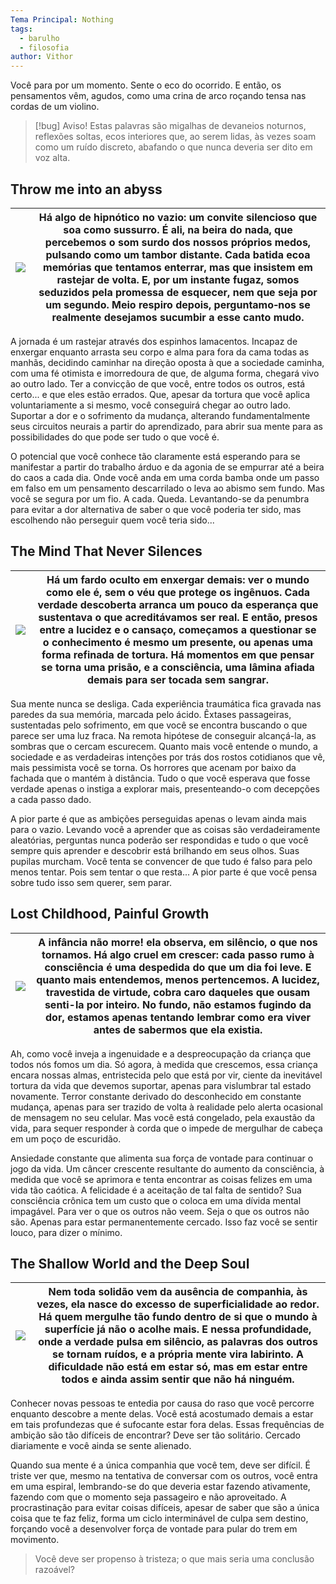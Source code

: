 ```yaml
---
Tema Principal: Nothing
tags:
  - barulho
  - filosofia
author: Vithor
---
```

Você para por um momento. Sente o eco do ocorrido. E então, os pensamentos vêm, agudos, como uma crina de arco roçando tensa nas cordas de um violino.

> [!bug] Aviso!
> Estas palavras são migalhas de devaneios noturnos, reflexões soltas, ecos interiores que, ao serem lidas, às vezes soam como um ruído discreto, abafando o que nunca deveria ser dito em voz alta.
## Throw me into an abyss

| ![](poi.gif) | **Há algo de hipnótico no vazio: um convite silencioso que soa como sussurro.** É ali, na beira do nada, que percebemos o som surdo dos nossos próprios medos, pulsando como um tambor distante. Cada batida ecoa memórias que tentamos enterrar, mas que insistem em rastejar de volta. E, por um instante fugaz, somos seduzidos pela promessa de esquecer, nem que seja por um segundo. Meio respiro depois, perguntamo‑nos se realmente desejamos sucumbir a esse canto mudo. |
| ------------ | --------------------------------------------------------------------------------------------------------------------------------------------------------------------------------------------------------------------------------------------------------------------------------------------------------------------------------------------------------------------------------------------------------------------------------------------------------------------------------- |

A jornada é um rastejar através dos espinhos lamacentos. Incapaz de enxergar enquanto arrasta seu corpo e alma para fora da cama todas as manhãs, decidindo caminhar na direção oposta à que a sociedade caminha, com uma fé otimista e imorredoura de que, de alguma forma, chegará vivo ao outro lado. Ter a convicção de que você, entre todos os outros, está certo... e que eles estão errados. Que, apesar da tortura que você aplica voluntariamente a si mesmo, você conseguirá chegar ao outro lado. Suportar a dor e o sofrimento da mudança, alterando fundamentalmente seus circuitos neurais a partir do aprendizado, para abrir sua mente para as possibilidades do que pode ser tudo o que você é.

O potencial que você conhece tão claramente está esperando para se manifestar a partir do trabalho árduo e da agonia de se empurrar até a beira do caos a cada dia. Onde você anda em uma corda bamba onde um passo em falso em um pensamento descarrilado o leva ao abismo sem fundo. Mas você se segura por um fio. A cada. Queda. Levantando-se da penumbra para evitar a dor alternativa de saber o que você poderia ter sido, mas escolhendo não perseguir quem você teria sido...
## The Mind That Never Silences

| ![](cvb.gif) | **Há um fardo oculto em enxergar demais: ver o mundo como ele é, sem o véu que protege os ingênuos.** Cada verdade descoberta arranca um pouco da esperança que sustentava o que acreditávamos ser real. E então, presos entre a lucidez e o cansaço, começamos a questionar se o conhecimento é mesmo um presente, ou apenas uma forma refinada de tortura. Há momentos em que pensar se torna uma prisão, e a consciência, uma lâmina afiada demais para ser tocada sem sangrar. |
| ------------ | ---------------------------------------------------------------------------------------------------------------------------------------------------------------------------------------------------------------------------------------------------------------------------------------------------------------------------------------------------------------------------------------------------------------------------------------------------------------------------------- |

 Sua mente nunca se desliga. Cada experiência traumática fica gravada nas paredes da sua memória, marcada pelo ácido. Êxtases passageiras, sustentadas pelo sofrimento, em que você se encontra buscando o que parece ser uma luz fraca. Na remota hipótese de conseguir alcançá-la, as sombras que o cercam escurecem. Quanto mais você entende o mundo, a sociedade e as verdadeiras intenções por trás dos rostos cotidianos que vê, mais pessimista você se torna. Os horrores que acenam por baixo da fachada que o mantém à distância. Tudo o que você esperava que fosse verdade apenas o instiga a explorar mais, presenteando-o com decepções a cada passo dado.

 A pior parte é que as ambições perseguidas apenas o levam ainda mais para o vazio. Levando você a aprender que as coisas são verdadeiramente aleatórias, perguntas nunca poderão ser respondidas e tudo o que você sempre quis aprender e descobrir está brilhando em seus olhos. Suas pupilas murcham. Você tenta se convencer de que tudo é falso para pelo menos tentar. Pois sem tentar o que resta... A pior parte é que você pensa sobre tudo isso sem querer, sem parar.
## Lost Childhood, Painful Growth

| ![](des.gif) | **A infância não morre! ela observa, em silêncio, o que nos tornamos.** Há algo cruel em crescer: cada passo rumo à consciência é uma despedida do que um dia foi leve. E quanto mais entendemos, menos pertencemos. A lucidez, travestida de virtude, cobra caro daqueles que ousam senti-la por inteiro. No fundo, não estamos fugindo da dor, estamos apenas tentando lembrar como era viver antes de sabermos que ela existia. |
| ------------ | ---------------------------------------------------------------------------------------------------------------------------------------------------------------------------------------------------------------------------------------------------------------------------------------------------------------------------------------------------------------------------------------------------------------------------------- |

 Ah, como você inveja a ingenuidade e a despreocupação da criança que todos nós fomos um dia. Só agora, à medida que crescemos, essa criança encara nossas almas, entristecida pelo que está por vir, ciente da inevitável tortura da vida que devemos suportar, apenas para vislumbrar tal estado novamente. Terror constante derivado do desconhecido em constante mudança, apenas para ser trazido de volta à realidade pelo alerta ocasional de mensagem no seu celular. Mas você está congelado, pela exaustão da vida, para sequer responder à corda que o impede de mergulhar de cabeça em um poço de escuridão.

 Ansiedade constante que alimenta sua força de vontade para continuar o jogo da vida. Um câncer crescente resultante do aumento da consciência, à medida que você se aprimora e tenta encontrar as coisas felizes em uma vida tão caótica. A felicidade é a aceitação de tal falta de sentido? Sua consciência crônica tem um custo que o coloca em uma dívida mental impagável. Para ver o que os outros não veem. Seja o que os outros não são. Apenas para estar permanentemente cercado. Isso faz você se sentir louco, para dizer o mínimo.
## The Shallow World and the Deep Soul

| ![](iop.gif) | **Nem toda solidão vem da ausência de companhia, às vezes, ela nasce do excesso de superficialidade ao redor.** Há quem mergulhe tão fundo dentro de si que o mundo à superfície já não o acolhe mais. E nessa profundidade, onde a verdade pulsa em silêncio, as palavras dos outros se tornam ruídos, e a própria mente vira labirinto. A dificuldade não está em estar só, mas em estar entre todos e ainda assim sentir que não há ninguém. |
| ------------ | ----------------------------------------------------------------------------------------------------------------------------------------------------------------------------------------------------------------------------------------------------------------------------------------------------------------------------------------------------------------------------------------------------------------------------------------------- |


 Conhecer novas pessoas te entedia por causa do raso que você percorre enquanto descobre a mente delas. Você está acostumado demais a estar em tais profundezas que é sufocante estar fora delas. Essas frequências de ambição são tão difíceis de encontrar? Deve ser tão solitário. Cercado diariamente e você ainda se sente alienado.

 Quando sua mente é a única companhia que você tem, deve ser difícil. É triste ver que, mesmo na tentativa de conversar com os outros, você entra em uma espiral, lembrando-se do que deveria estar fazendo ativamente, fazendo com que o momento seja passageiro e não aproveitado. A procrastinação para evitar coisas difíceis, apesar de saber que são a única coisa que te faz feliz, forma um ciclo interminável de culpa sem destino, forçando você a desenvolver força de vontade para pular do trem em movimento.

> Você deve ser propenso à tristeza; o que mais seria uma conclusão razoável?